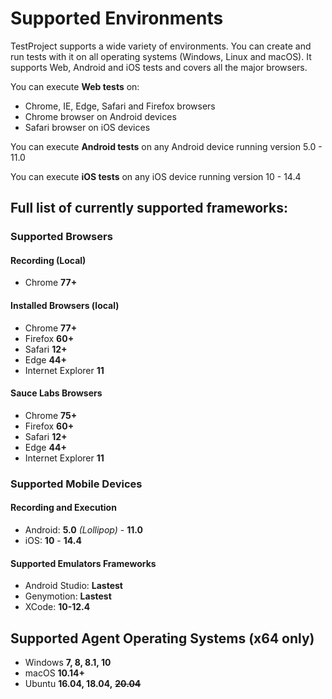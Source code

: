 # Supported Environments

TestProject supports a wide variety of environments.  You can create and run tests with it on all operating systems \(Windows, Linux and macOS\). It supports Web, Android and iOS tests and covers all the major browsers.

You can execute **Web tests** on:

* Chrome, IE, Edge, Safari and Firefox browsers
* Chrome browser on Android devices
* Safari browser on iOS devices

You can execute **Android tests** on any Android device running version 5.0 - 11.0

You can execute **iOS tests** on any iOS device running version 10 - 14.4

## Full list of currently supported frameworks:

### Supported Browsers

#### Recording \(Local\)

* Chrome **77+**

#### Installed Browsers \(local\)

* Chrome **77+**
* Firefox **60+**
* Safari **12+**
* Edge **44+**
* Internet Explorer **11**

#### Sauce Labs Browsers

* Chrome **75+**
* Firefox **60+**
* Safari **12+**
* Edge **44+**
* Internet Explorer **11**

### Supported Mobile Devices

#### Recording and Execution

* Android: **5.0** _\(Lollipop\)_ - **11.0**
* iOS: **10** - **14.4**

#### Supported Emulators Frameworks

* Android Studio: **Lastest**
* Genymotion: **Lastest**
* XCode: **10-12.4**

## Supported Agent Operating Systems \(x64 only\)

* Windows **7, 8, 8.1, 10**
* macOS **10.14+**
* Ubuntu **16.04, 18.04,** ~~**20.04**~~





